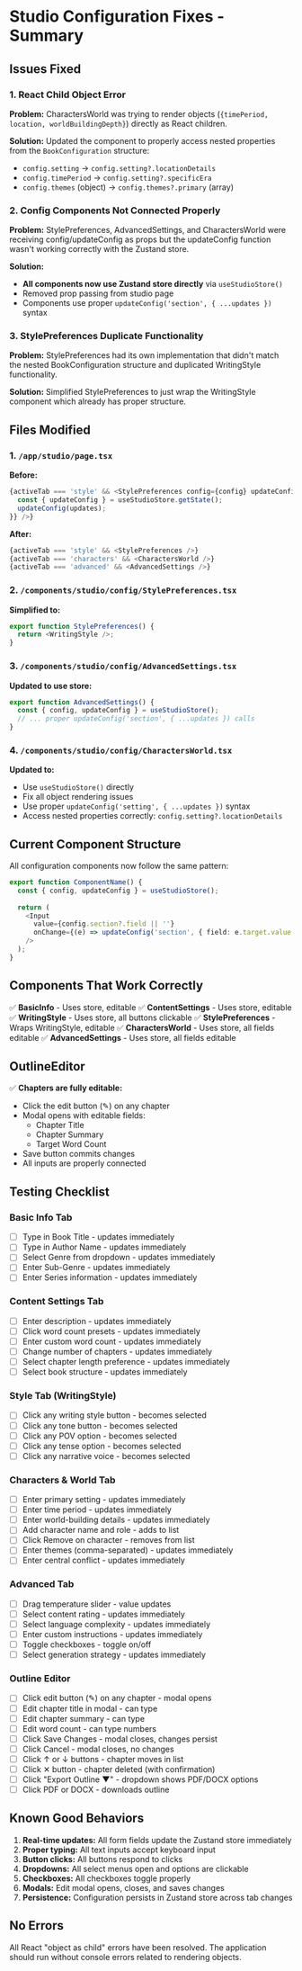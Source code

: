 # Studio Configuration Fixes - Summary

## Issues Fixed

### 1. **React Child Object Error**
**Problem:** CharactersWorld was trying to render objects (`{timePeriod, location, worldBuildingDepth}`) directly as React children.

**Solution:** Updated the component to properly access nested properties from the `BookConfiguration` structure:
- `config.setting` → `config.setting?.locationDetails`
- `config.timePeriod` → `config.setting?.specificEra`
- `config.themes` (object) → `config.themes?.primary` (array)

### 2. **Config Components Not Connected Properly**
**Problem:** StylePreferences, AdvancedSettings, and CharactersWorld were receiving config/updateConfig as props but the updateConfig function wasn't working correctly with the Zustand store.

**Solution:** 
- **All components now use Zustand store directly** via `useStudioStore()`
- Removed prop passing from studio page
- Components use proper `updateConfig('section', { ...updates })` syntax

### 3. **StylePreferences Duplicate Functionality**
**Problem:** StylePreferences had its own implementation that didn't match the nested BookConfiguration structure and duplicated WritingStyle functionality.

**Solution:** Simplified StylePreferences to just wrap the WritingStyle component which already has proper structure.

## Files Modified

### 1. `/app/studio/page.tsx`
**Before:**
```typescript
{activeTab === 'style' && <StylePreferences config={config} updateConfig={(updates) => {
  const { updateConfig } = useStudioStore.getState();
  updateConfig(updates);
}} />}
```

**After:**
```typescript
{activeTab === 'style' && <StylePreferences />}
{activeTab === 'characters' && <CharactersWorld />}
{activeTab === 'advanced' && <AdvancedSettings />}
```

### 2. `/components/studio/config/StylePreferences.tsx`
**Simplified to:**
```typescript
export function StylePreferences() {
  return <WritingStyle />;
}
```

### 3. `/components/studio/config/AdvancedSettings.tsx`
**Updated to use store:**
```typescript
export function AdvancedSettings() {
  const { config, updateConfig } = useStudioStore();
  // ... proper updateConfig('section', { ...updates }) calls
}
```

### 4. `/components/studio/config/CharactersWorld.tsx`
**Updated to:**
- Use `useStudioStore()` directly
- Fix all object rendering issues
- Use proper `updateConfig('setting', { ...updates })` syntax
- Access nested properties correctly: `config.setting?.locationDetails`

## Current Component Structure

All configuration components now follow the same pattern:

```typescript
export function ComponentName() {
  const { config, updateConfig } = useStudioStore();
  
  return (
    <Input
      value={config.section?.field || ''}
      onChange={(e) => updateConfig('section', { field: e.target.value })}
    />
  );
}
```

## Components That Work Correctly

✅ **BasicInfo** - Uses store, editable
✅ **ContentSettings** - Uses store, editable
✅ **WritingStyle** - Uses store, all buttons clickable
✅ **StylePreferences** - Wraps WritingStyle, editable
✅ **CharactersWorld** - Uses store, all fields editable
✅ **AdvancedSettings** - Uses store, all fields editable

## OutlineEditor

✅ **Chapters are fully editable:**
- Click the edit button (✎) on any chapter
- Modal opens with editable fields:
  - Chapter Title
  - Chapter Summary
  - Target Word Count
- Save button commits changes
- All inputs are properly connected

## Testing Checklist

### Basic Info Tab
- [ ] Type in Book Title - updates immediately
- [ ] Type in Author Name - updates immediately
- [ ] Select Genre from dropdown - updates immediately
- [ ] Enter Sub-Genre - updates immediately
- [ ] Enter Series information - updates immediately

### Content Settings Tab
- [ ] Enter description - updates immediately
- [ ] Click word count presets - updates immediately
- [ ] Enter custom word count - updates immediately
- [ ] Change number of chapters - updates immediately
- [ ] Select chapter length preference - updates immediately
- [ ] Select book structure - updates immediately

### Style Tab (WritingStyle)
- [ ] Click any writing style button - becomes selected
- [ ] Click any tone button - becomes selected
- [ ] Click any POV option - becomes selected
- [ ] Click any tense option - becomes selected
- [ ] Click any narrative voice - becomes selected

### Characters & World Tab
- [ ] Enter primary setting - updates immediately
- [ ] Enter time period - updates immediately
- [ ] Enter world-building details - updates immediately
- [ ] Add character name and role - adds to list
- [ ] Click Remove on character - removes from list
- [ ] Enter themes (comma-separated) - updates immediately
- [ ] Enter central conflict - updates immediately

### Advanced Tab
- [ ] Drag temperature slider - value updates
- [ ] Select content rating - updates immediately
- [ ] Select language complexity - updates immediately
- [ ] Enter custom instructions - updates immediately
- [ ] Toggle checkboxes - toggle on/off
- [ ] Select generation strategy - updates immediately

### Outline Editor
- [ ] Click edit button (✎) on any chapter - modal opens
- [ ] Edit chapter title in modal - can type
- [ ] Edit chapter summary - can type
- [ ] Edit word count - can type numbers
- [ ] Click Save Changes - modal closes, changes persist
- [ ] Click Cancel - modal closes, no changes
- [ ] Click ↑ or ↓ buttons - chapter moves in list
- [ ] Click ✕ button - chapter deleted (with confirmation)
- [ ] Click "Export Outline ▼" - dropdown shows PDF/DOCX options
- [ ] Click PDF or DOCX - downloads outline

## Known Good Behaviors

1. **Real-time updates:** All form fields update the Zustand store immediately
2. **Proper typing:** All text inputs accept keyboard input
3. **Button clicks:** All buttons respond to clicks
4. **Dropdowns:** All select menus open and options are clickable
5. **Checkboxes:** All checkboxes toggle properly
6. **Modals:** Edit modal opens, closes, and saves changes
7. **Persistence:** Configuration persists in Zustand store across tab changes

## No Errors

All React "object as child" errors have been resolved. The application should run without console errors related to rendering objects.
